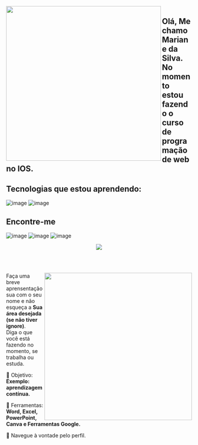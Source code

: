 <img align="left" whidth="370px" height="420px" src="https://github.com/Mariane050319/Mariane050319/assets/146947318/8ad2af58-3938-47d7-afcb-b6d78f8a406c">

## Olá, Me chamo Mariane da Silva. No momento estou fazendo o curso de programação de web no IOS.

## Tecnologias que estou aprendendo:
![image](https://github.com/Mariane050319/Mariane050319/assets/146947318/8aaf7651-b8ab-4aef-9fa1-75183c0c4026)
![image](https://github.com/Mariane050319/Mariane050319/assets/146947318/8868b3c8-7679-42c3-a4c2-da0f695ec6bd)


## Encontre-me
![image](https://github.com/Mariane050319/Mariane050319/assets/146947318/997bdbb3-51a2-4d36-b23d-f74802c1ce71)
![image](https://github.com/Mariane050319/Mariane050319/assets/146947318/452c39d1-ec8c-44b5-b3b4-3aebbbd4f7f2)
![image](https://github.com/Mariane050319/Mariane050319/assets/146947318/69e1fa3c-cb2f-4be7-9314-7778aa0637c5)

</img>
 <div align="center">
   <a href="https://github.com/MarquinCss/github-readme-stats"><img align="center" src="https://github-readme-stats.vercel.app/api/top-langs/?username=Mariane050319&layout=compact&theme=dark&hide_border=true" /></a> 





</img>

</div>

<br> <br>

<img src="https://raw.githubusercontent.com/MicaelliMedeiros/micaellimedeiros/master/image/computer-illustration.png" min-width="400px" max-width="400px" width="400px" align="right">

<p align="left"> 
  Faça uma breve aprensentação sua com o seu nome e não esqueça a <strong>Sua área desejada (se não tiver ignore)</strong>. <br>
  Diga o que você está fazendo no momento, se trabalha ou estuda.
</p>

<p align="left">
 
  🦄 Objetivo: **Exemplo: aprendizagem contínua.**
</p>

<p align="left">
</p>

  💼 Ferramentas:  **Word, Excel, PowerPoint, Canva e Ferramentas Google.**


<p align="left">
  💌 Navegue à vontade pelo perfil.
</p>

 </div>

